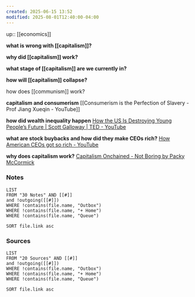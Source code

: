 ```yaml
---
created: 2025-06-15 13:52
modified: 2025-08-01T12:40:00-04:00
---
```

up:: [[economics]]


**what is wrong with [[capitalism]]?**

**why did [[capitalism]] work?**

**what stage of [[capitalism]] are we currently in?**

**how will [[capitalism]] collapse?**

how does [[communism]] work?


**capitalism and consumerism**
[[Consumerism is the Perfection of Slavery - Prof Jiang Xueqin - YouTube]]

**how did wealth inequality happen**
[How the US Is Destroying Young People’s Future | Scott Galloway | TED - YouTube](https://www.youtube.com/watch?v=qEJ4hkpQW8E)

**what are stock buybacks and how did they make CEOs rich?**
[How American CEOs got so rich - YouTube](https://www.youtube.com/watch?v=ylLTMYt24lA)

**why does capitalism work?**
[Capitalism Onchained - Not Boring by Packy McCormick](https://www.notboring.co/p/capitalism-onchained?publication_id=10025&post_id=136958177&isFreemail=true&r=f9r78)

### Notes
```dataview
LIST
FROM "30 Notes" AND [[#]]
and !outgoing([[#]])
WHERE !contains(file.name, "Outbox")
WHERE !contains(file.name, "+ Home")
WHERE !contains(file.name, "Queue")

SORT file.link asc
```

### Sources
```dataview
LIST
FROM "20 Sources" AND [[#]]
and !outgoing([[#]])
WHERE !contains(file.name, "Outbox")
WHERE !contains(file.name, "+ Home")
WHERE !contains(file.name, "Queue")

SORT file.link asc
```
